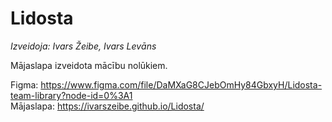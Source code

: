 # Lidosta
*Izveidoja: Ivars Žeibe, Ivars Levāns*

Mājaslapa izveidota mācību nolūkiem.

Figma: https://www.figma.com/file/DaMXaG8CJebOmHy84GbxyH/Lidosta-team-library?node-id=0%3A1<br/>
Mājaslapa: https://ivarszeibe.github.io/Lidosta/